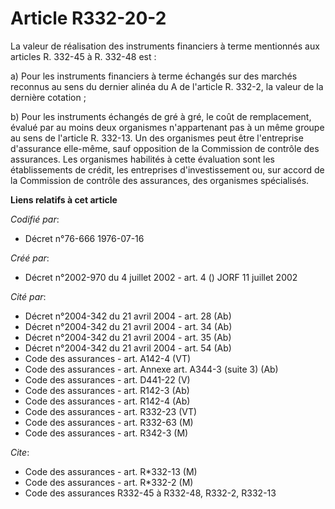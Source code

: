 # Article R332-20-2

La valeur de réalisation des instruments financiers à terme mentionnés aux articles R. 332-45 à R. 332-48 est :

a) Pour les instruments financiers à terme échangés sur des marchés reconnus au sens du dernier alinéa du A de l'article R.
332-2, la valeur de la dernière cotation ;

b) Pour les instruments échangés de gré à gré, le coût de remplacement, évalué par au moins deux organismes n'appartenant pas
à un même groupe au sens de l'article R. 332-13. Un des organismes peut être l'entreprise d'assurance elle-même, sauf
opposition de la Commission de contrôle des assurances. Les organismes habilités à cette évaluation sont les établissements
de crédit, les entreprises d'investissement ou, sur accord de la Commission de contrôle des assurances, des organismes
spécialisés.

**Liens relatifs à cet article**

_Codifié par_:

  - Décret n°76-666 1976-07-16

_Créé par_:

  - Décret n°2002-970 du 4 juillet 2002 - art. 4 () JORF 11 juillet 2002

_Cité par_:

  - Décret n°2004-342 du 21 avril 2004 - art. 28 (Ab)
  - Décret n°2004-342 du 21 avril 2004 - art. 34 (Ab)
  - Décret n°2004-342 du 21 avril 2004 - art. 35 (Ab)
  - Décret n°2004-342 du 21 avril 2004 - art. 54 (Ab)
  - Code des assurances - art. A142-4 (VT)
  - Code des assurances - art. Annexe art. A344-3 (suite 3) (Ab)
  - Code des assurances - art. D441-22 (V)
  - Code des assurances - art. R142-3 (Ab)
  - Code des assurances - art. R142-4 (Ab)
  - Code des assurances - art. R332-23 (VT)
  - Code des assurances - art. R332-63 (M)
  - Code des assurances - art. R342-3 (M)

_Cite_:

  - Code des assurances - art. R*332-13 (M)
  - Code des assurances - art. R*332-2 (M)
  - Code des assurances R332-45 à R332-48, R332-2, R332-13
